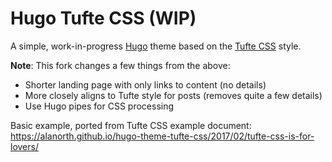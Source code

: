 # Hugo Tufte CSS (WIP)
A simple, work-in-progress [Hugo](https://gohugo.io) theme based on the [Tufte CSS](https://github.com/edwardtufte/tufte-css/) style.

**Note**: This fork changes a few things from the above:

- Shorter landing page with only links to content (no details)
- More closely aligns to Tufte style for posts (removes quite a few details)
- Use Hugo pipes for CSS processing

Basic example, ported from Tufte CSS example document: https://alanorth.github.io/hugo-theme-tufte-css/2017/02/tufte-css-is-for-lovers/